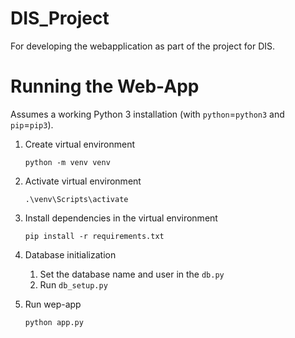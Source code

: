 # DIS_Project

For developing the webapplication as part of the project for DIS.

# Running the Web-App

Assumes a working Python 3 installation (with `python`=`python3` and `pip`=`pip3`).

1) Create virtual environment  
   ```
   python -m venv venv
   ```
2) Activate virtual environment
   ```
   .\venv\Scripts\activate
   ```
3) Install dependencies in the virtual environment
   ```
   pip install -r requirements.txt
   ```
4) Database initialization
   1) Set the database name and user in the `db.py`
   2) Run `db_setup.py`

5) Run wep-app
   ```
   python app.py
   ```

